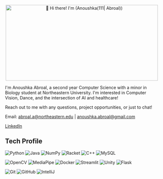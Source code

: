 <p align="center">
  <img src="https://raw.githubusercontent.com/mehanana/mehanana/master/Hi%20🌺%20I’m%20Mehana!.gif" 
       height="250" 
       width="500" 
       alt="👋 Hi there! I'm (Anoushka(111| Abroal))" 
       title="👋 Hi there! I'm (Anoushka(111| Abroal))"/>
</p>
I'm Anoushka Abroal, a second year Computer Science with a minor in Biology student at Northeastern University. I'm interested in Computer Vision, Dance, and the intersection of AI and healthcare!

Reach out to me with any questions, project opportunities, or just to chat!

Email: abroal.a@northeastern.edu | anoushka.abroal@gmail.com

[LinkedIn](https://www.linkedin.com/in/anoushka-abroal-5923842b7/) 

<!-- add racket, python stuff, pycharm -->

## Tech Profile
![Python](https://img.shields.io/badge/python-3670A0?style=for-the-badge&logo=python&logoColor=ffdd54)
![Java](https://img.shields.io/badge/java-%23ED8B00.svg?style=for-the-badge&logo=openjdk&logoColor=white)
![NumPy](https://img.shields.io/badge/numpy-%23013243.svg?style=for-the-badge&logo=numpy&logoColor=white)
![Racket](https://img.shields.io/badge/Racket-2B70D6?style=for-the-badge&logo=Racket&logoColor=CC250C)
![C++](https://img.shields.io/badge/c++-%2300599C.svg?style=for-the-badge&logo=c%2B%2B&logoColor=white)
![MySQL](https://img.shields.io/badge/MySQL-5E2218?style=for-the-badge&logo=mySQL&logoColor=ffdd54)

![OpenCV](https://img.shields.io/badge/OpenCV-000000?style=for-the-badge&logo=opencv&logoColor=F7EB02)
![MediaPipe](https://img.shields.io/badge/MediaPipe-053B33?style=for-the-badge&logo=mediapipe&logoColor=00000)
![Docker](https://img.shields.io/badge/docker-%230db7ed.svg?style=for-the-badge&logo=docker&logoColor=white)
![Streamlit](https://img.shields.io/badge/Streamlit-2CB086?style=for-the-badge&logo=streamlit&logoColor=F02424)
![Unity](https://img.shields.io/badge/Unity-053B33?style=for-the-badge&logo=unity&logoColor=00000)
![Flask](https://img.shields.io/badge/Flask-000000?style=for-the-badge&logo=flask&logoColor=white)




![Git](https://img.shields.io/badge/git-%23F05033.svg?style=for-the-badge&logo=git&logoColor=white)
![GitHub](https://img.shields.io/badge/github-%23121011.svg?style=for-the-badge&logo=github&logoColor=white)
![IntelliJ](https://img.shields.io/badge/Intellij%20IDEA-000000?style=for-the-badge&logo=intellijidea&logoColor=D723EB)




